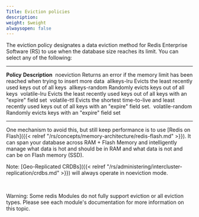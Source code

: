 ```yaml
---
Title: Eviction policies
description: 
weight: $weight
alwaysopen: false
---
```

The eviction policy designates a data eviction method for Redis
Enterprise Software (RS) to use when the database size reaches its
limit. You can select any of the following:

  ------------------ -----------------------------------------------------------------------------------------------------------
  **Policy**         **Description**
   noeviction        Returns an error if the memory limit has been reached when trying to insert more data
   allkeys-lru       Evicts the least recently used keys out of all keys
   allkeys-random    Randomly evicts keys out of all keys
   volatile-lru      Evicts the least recently used keys out of all keys with an "expire" field set
   volatile-ttl      Evicts the shortest time-to-live and least recently used keys out of all keys with an "expire" field set.
   volatile-random   Randomly evicts keys with an "expire" field set
  ------------------ -----------------------------------------------------------------------------------------------------------

One mechanism to avoid this, but still keep performance is to use [Redis
on
Flash]({{< relref "/rs/concepts/memory-architecture/redis-flash.md" >}}).
It can span your database across RAM + Flash Memory and intelligently
manage what data is hot and should be in RAM and what data is not and
can be on Flash memory (SSD).

Note: [Geo-Replicated
CRDBs]({{< relref "/rs/administering/intercluster-replication/crdbs.md" >}})
will always operate in noeviction mode.

 

Warning: Some redis Modules do not fully support eviction or all
eviction types. Please see each module's documentation for more
information on this topic.
